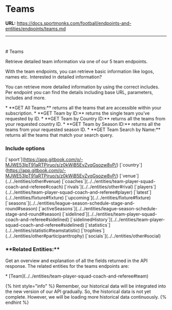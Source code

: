 # Teams

**URL:** https://docs.sportmonks.com/football/endpoints-and-entities/endpoints/teams.md

---

# 

\# Teams

Retrieve detailed team information via one of our 5 team endpoints.&#x20;

With the team endpoints, you can retrieve basic information like logos, names etc. Interested in detailed information?

You can retrieve more detailed information by using the correct includes. Per endpoint you can find the details including base URL, parameters, includes and more.

\* \*\*GET All Teams:\*\* returns all the teams that are accessible within your subscription.
\* \*\*GET Team by ID:\*\* returns the single team you’ve requested by ID.
\* \*\*GET Team by Country ID:\*\* returns all the teams from your requested country ID.
\* \*\*GET Team by Season ID:\*\* returns all the teams from your requested season ID.
\* \*\*GET Team Search by Name:\*\* returns all the teams that match your search query.

### Include options

\[\`sport\`\](https://app.gitbook.com/o/-MJWE53IpT91aRTPjruo/s/z0kWjB5EvZvqGsozw8vP/) \[\`country\`\](https://app.gitbook.com/o/-MJWE53IpT91aRTPjruo/s/z0kWjB5EvZvqGsozw8vP/) \[\`venue\`\](../../entities/other#venue) \[\`coaches\`\](../../entities/team-player-squad-coach-and-referee#coach) \[\`rivals\`\](../../entities/other#rival) \[\`players\`\](../../entities/team-player-squad-coach-and-referee#player) \[\`latest\`\](../../entities/fixture#fixture) \[\`upcoming\`\](../../entities/fixture#fixture) \[\`seasons\`\](../../entities/league-season-schedule-stage-and-round#season) \[\`activeSeasons\`\](../../entities/league-season-schedule-stage-and-round#season) \[\`sidelined\`\](../../entities/team-player-squad-coach-and-referee#sidelined) \[\`sidelinedHistory\`\](../../entities/team-player-squad-coach-and-referee#sidelined) \[\`statistics\`\](../../entities/statistic#teamstatistic) \[\`trophies\`\](../../entities/other#participanttrophy) \[\`socials\`\](../../entities/other#social)

### \*\*Related Entities:\*\*

Get an overview and explanation of all the fields returned in the API response. The related entities for the teams endpoints are:

\* \[Team\](../../entities/team-player-squad-coach-and-referee#team)

{% hint style="info" %}
Remember, our historical data will be integrated into the new version of our API gradually. So, the historical data is not yet complete. However, we will be loading more historical data continuously.
{% endhint %}